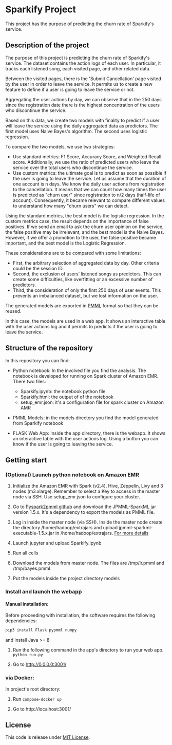 # Sparkify Project
This project has the purpose of predicting the churn rate of Sparkify's service.

## Description of the project
The purpose of this project is predicting the churn rate of Sparkify's service. The dataset contains the action logs of each user.
In particular, it tracks each listened song, each visited page, and other related data.

Between the visited pages, there is the 'Submit Cancellation' page visited by the user in order to leave the service.
It permits us to create a new feature to define if a user is going to leave the service or not.

Aggregating the user actions by day, we can observe that in the 250 days since the registration date there is the highest concentration of the users who discontinue the service.

Based on this data, we create two models with finality to predict if a user will leave the service using the daily aggregated data as predictors.
The first model uses Naive Bayes's algorithm. The second uses logistic regression.

To compare the two models, we use two strategies:
* Use standard metrics: F1 Score, Accuracy Score, and Weighted Recall score. Additionally, we use the ratio of predicted users who leave the service over the total users who discontinue the service.
* Use custom metrics: the ultimate goal is to predict as soon as possible if the user is going to leave the service. Let us assume that the duration of one account is n days. We know the daily user actions from registration to the cancellation. It means that we can count how many times the user is predicted as "churn user" since registration to n/2 days (half-life of account). Consequently, it became relevant to compare different values to understand how many "churn users" we can detect.

Using the standard metrics, the best model is the logistic regression. In the custom metrics case, the result depends on the importance of false positives.
If we send an email to ask the churn user opinion on the service, the false positive may be irrelevant, and the best model is the Naive Bayes.
However, if we offer a promotion to the user, the false-positive became important, and the best model is the Logistic Regression.

These considerations are to be compared with some limitations:
* First, the arbitrary selection of aggregated data by day. Other criteria could be the session ID.
* Second, the exclusion of users’ listened songs as predictors. This can create some difficulties, like overfitting or an excessive number of predictors.
* Third, the consideration of only the first 250 days of user events. This prevents an imbalanced dataset, but we lost information on the user.

The generated models are exported in [PMML](https://en.wikipedia.org/wiki/Predictive_Model_Markup_Language) format so that they can be reused.

In this case, the models are used in a web app. It shows an interactive table with the user actions log and it permits to predicts if the user is going to leave the service.

## Structure of the repository
In this repository you can find:

* Python notebook: In the involved file you find the analysis. The notebook is developed for running on Spark cluster of Amazon EMR. There two files:
    * Sparkify.ipynb: the notebook python file
    * Sparkify.html: the output of of the notebook
    * setup_emr.json: it's a configuration file for spark cluster on Amazon AMR
     
* PMML Models: in the models directory you find the model generated from Sparkify notebook
 
* FLASK Web App: Inside the app directory, there is the webapp. It shows an interactive table with the user actions log. Using a button you can know if the user is going to leaving the service.

## Getting start

### (Optional) Launch python notebook on Amazon EMR
1. Initialize the Amazon EMR with Spark (v2.4), Hive, Zeppelin, Livy and 3 nodes (m3.xlarge).
   Remember to select a Key to access in the master node via SSH. Use setup_emr.json to configure your cluster.

2. Go to [Pyspark2pmml github](https://github.com/jpmml/pyspark2pmml#configuration-and-usage) and download the JPMML-SparkML jar version 1.5.x. It's a dependency to export the models as PMML file.

3. Log in inside the master node (via SSH). Inside the master node create the directory /home/hadoop/extrajars and upload jpmml-sparkml-executable-1.5.x.jar in /home/hadoop/extrajars. [For more details](https://aws.amazon.com/it/premiumsupport/knowledge-center/emr-spark-classnotfoundexception/)

4. Launch jupyter and upload Sparkify.ipynb

5. Run all cells

6. Download the models from master node. The files are /tmp/lr.pmml and /tmp/bayes.pmml

7. Put the models inside the project directory models

### Install and launch the webapp

#### Manual installation:
Before proceeding with installation, the software requires the following dependencies:
```bash
pip3 install Flask pypmml numpy
```

and install Java >= 8

1. Run the following command in the app's directory to run your web app.
    `python run.py`

2. Go to http://0.0.0.0:3001/

### via Docker:
In project's root directory:

1. Run `compose-docker up`

2. Go to http://localhost:3001/


## License
This code is release under [MIT License](LICENSE).
